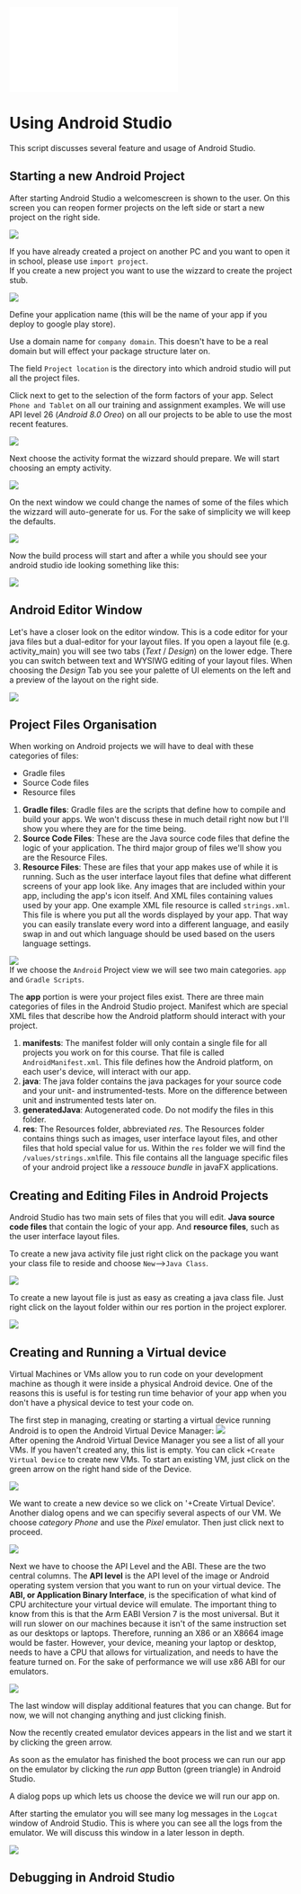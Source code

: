 ![Home](../README.md)

# Using Android Studio

This script discusses several feature and usage of Android Studio.

## Starting a new Android Project
After starting Android Studio a welcomescreen is shown to the user. On this screen you can reopen former projects on the left side or start a new project on the right side.

![](assets/010_Using_Android_Studio-6b1f135b.png)

If you have already created a project on another PC and you want to open it in school, please use `import project`.  
If you create a new project you want to use the wizzard to create the project stub.

![](assets/010_Using_Android_Studio-59438fd2.png)

Define your application name (this will be the name of your app if you deploy to google play store).

Use a domain name for `company domain`. This doesn't have to be a real domain but will effect your package structure later on.

The field `Project location` is the directory into which android studio will put all the project files.

Click next to get to the selection of the form factors of your app. Select `Phone and Tablet` on all our training and assignment examples. We will use API level 26 (_Android 8.0 Oreo_) on all our projects to be able to use the most recent features.

![](assets/010_Using_Android_Studio-7b652617.png)

Next choose the activity format the wizzard should prepare. We will start choosing an empty activity.

![](assets/010_Using_Android_Studio-82b62079.png)

On the next window we could change the names of some of the files which the wizzard will auto-generate for us. For the sake of simplicity we will keep the defaults.

![](assets/010_Using_Android_Studio-a77e64c1.png)

Now the build process will start and after a while you should see your android studio ide looking something like this:

![](assets/010_Using_Android_Studio-fd137914.png)

## Android Editor Window

Let's have a closer look on the editor window. This is a code editor for your java files but a dual-editor for your layout files. If you open a layout file (e.g. activity_main) you will see two tabs (_Text_ / _Design_) on the lower edge. There you can switch between text and WYSIWG editing of your layout files. When choosing the _Design_ Tab you see your palette of UI elements on the left and a preview of the layout on the right side.

![](assets/010_Using_Android_Studio-0fef02e7.png)

## Project Files Organisation

When working on Android projects we will have to deal with these categories of files:

 - Gradle files
 - Source Code files
 - Resource files

1. __Gradle files__: Gradle files are the scripts that define how to compile and build your apps. We won't discuss these in much detail right now but I'll show you where they are for the time being.
1. __Source Code Files__: These are the Java source code files that define the logic of your application. The third major group of files we'll show you are the Resource Files.
1. __Resource Files__: These are files that your app makes use of while it is running. Such as the user interface layout files that define what different screens of your app look like. Any images that are included within your app, including the app's icon itself. And XML files containing values used by your app. One example XML file resource is called `strings.xml`. This file is where you put all the words displayed by your app. That way you can easily translate every word into a different language, and easily swap in and out which language should be used based on the users language settings.

![](assets/010_Using_Android_Studio-c127b03d.png)   
If we choose the `Android` Project view we will see two main categories. `app` and `Gradle Scripts`.

The __app__ portion is were your project files exist. There are three main categories of files in the Android Studio project. Manifest which are special XML files that describe how the Android platform should interact with your project.

1. __manifests__:  The manifest folder will only contain a single file for all projects you work on for this course. That file is called `AndroidManifest.xml`. This file defines how the Android platform, on each user's device, will interact with our app.
1. __java__: The java folder contains the java packages for your source code and your unit- and instrumented-tests. More on the difference between unit and instrumented tests later on.
1. __generatedJava__: Autogenerated code. Do not modify the files in this folder.  
1. __res__: The Resources folder, abbreviated _res_. The Resources folder contains things such as images, user interface layout files, and other files that hold special value for us. Within the `res` folder we will find the `/values/strings.xml`file. This file contains all the language specific files of your android project like a _ressouce bundle_ in javaFX applications.

## Creating and Editing Files in Android Projects

Android Studio has two main sets of files that you will edit. __Java source code files__ that contain the logic of your app. And __resource files__, such as the user interface layout files.

To create a new java activity file just right click on the package you want your class file to reside and choose `New`-->`Java Class`.

![](assets/010_Using_Android_Studio-5e849906.png)

To create a new layout file is just as easy as creating a java class file. Just right click on the layout folder within our res portion in the project explorer.

![](assets/010_Using_Android_Studio-1a22b2bf.png)

## Creating and Running a Virtual device
Virtual Machines or VMs allow you to run code on your development machine as though it were inside a physical Android device. One of the reasons this is useful is for testing run time behavior of your app when you don't have a physical device to test your code on.

The first step in managing, creating or starting a virtual device running Android is to open the Android Virtual Device Manager:
![](assets/010_Using_Android_Studio-4cd72670.png)  
After opening the Android Virtual Device Manager you see a list of all your VMs. If you haven't created any, this list is empty. You can click `+Create Virtual Device` to create new VMs. To start an existing VM, just click on the green arrow on the right hand side of the Device.

![](assets/010_Using_Android_Studio-e2fffe54.png)

We want to create a new device so we click on '+Create Virtual Device'. Another dialog opens and we can specifiy several aspects of our VM. We choose _category Phone_ and use the _Pixel_ emulator. Then just click next to proceed.

![](assets/010_Using_Android_Studio-99ef73af.png)

Next we have to choose the API Level and the ABI. These are the two central columns. The __API level__ is the API level of the image or Android operating system version that you want to run on your virtual device. The __ABI, or Application Binary Interface__, is the specification of what kind of CPU architecture your virtual device will emulate. The important thing to know from this is that the Arm EABI Version 7 is the most universal. But it will run slower on our machines because it isn't of the same instruction set as our desktops or laptops. Therefore, running an X86 or an X8664 image would be faster. However, your device, meaning your laptop or desktop, needs to have a CPU that allows for virtualization, and needs to have the feature turned on. For the sake of performance we will use x86 ABI for our emulators.

![](assets/010_Using_Android_Studio-2d46e724.png)

The last window will display additional features that you can change. But for now, we will not changing anything and just clicking finish.

Now the recently created emulator devices appears in the list and we start it by clicking the green arrow.

As soon as the emulator has finished the boot process we can run our app on the emulator by clicking the _run app_ Button (green triangle) in Android Studio.

A dialog pops up which lets us choose the device we will run our app on.

After starting the emulator you will see many log messages in the `Logcat` window of Android Studio. This is where you can see all the logs from the emulator. We will discuss this window in a later lesson in depth.

![](assets/010_Using_Android_Studio-83e98955.png)

## Debugging in Android Studio  
